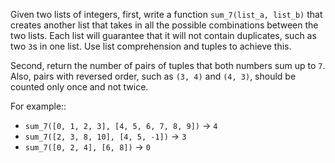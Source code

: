 Given two lists of integers, first, write a function `sum_7(list_a, list_b)` that creates another list that takes in all the possible combinations between the two lists. Each list will guarantee that it will not contain
duplicates, such as two `3`s in one list. Use list comprehension and tuples to achieve this.

Second, return the number of pairs of tuples that both numbers sum up to `7`. Also, pairs
with reversed order, such as `(3, 4)` and `(4, 3)`, should be counted only once and not twice.

For example::
- `sum_7([0, 1, 2, 3], [4, 5, 6, 7, 8, 9])` -> `4`
- `sum_7([2, 3, 8, 10], [4, 5, -1])` -> `3`
- `sum_7([0, 2, 4], [6, 8])` -> `0`
